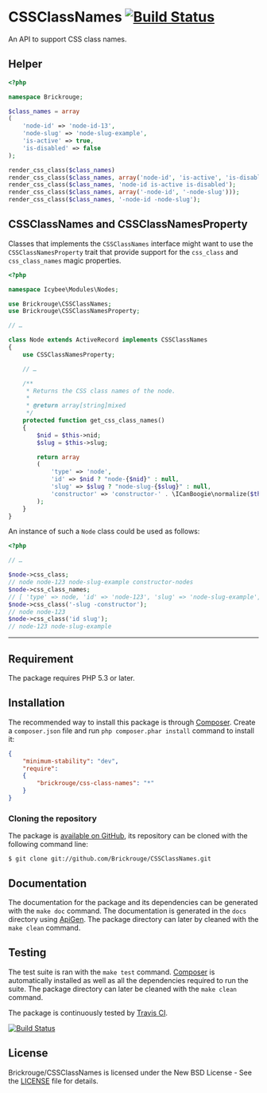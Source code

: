 # CSSClassNames [![Build Status](https://travis-ci.org/Brickrouge/CSSClassNames.png?branch=master)](https://travis-ci.org/Brickrouge/CSSClassNames)

An API to support CSS class names.





## Helper

```php
<?php

namespace Brickrouge;

$class_names = array
(
	'node-id' => 'node-id-13',
	'node-slug' => 'node-slug-example',
	'is-active' => true,
	'is-disabled' => false
);

render_css_class($class_names)                                                // "node-id-13 node-slug-example is-active"
render_css_class($class_names, array('node-id', 'is-active', 'is-disabled')); // "node-id-13 is-active"
render_css_class($class_names, 'node-id is-active is-disabled');              // "node-id-13 is-active"
render_css_class($class_names, array('-node-id', '-node-slug')));             // "is-active"
render_css_class($class_names, '-node-id -node-slug');                        // "is-active"
```





## CSSClassNames and CSSClassNamesProperty

Classes that implements the `CSSClassNames` interface might want to use the `CSSClassNamesProperty`
trait that provide support for the `css_class` and `css_class_names` magic properties.

```php
<?php

namespace Icybee\Modules\Nodes;

use Brickrouge\CSSClassNames;
use Brickrouge\CSSClassNamesProperty;

// …

class Node extends ActiveRecord implements CSSClassNames
{
	use CSSClassNamesProperty;

	// …

	/**
	 * Returns the CSS class names of the node.
	 *
	 * @return array[string]mixed
	 */
	protected function get_css_class_names()
	{
		$nid = $this->nid;
		$slug = $this->slug;

		return array
		(
			'type' => 'node',
			'id' => $nid ? "node-{$nid}" : null,
			'slug' => $slug ? "node-slug-{$slug}" : null,
			'constructor' => 'constructor-' . \ICanBoogie\normalize($this->constructor)
		);
	}
}
```

An instance of such a `Node` class could be used as follows:

```php
<?php

// …

$node->css_class;
// node node-123 node-slug-example constructor-nodes
$node->css_class_names;
// [ 'type' => node, 'id' => 'node-123', 'slug' => 'node-slug-example', 'constructor' => 'constructor-nodes' ]
$node->css_class('-slug -constructor');
// node node-123
$node->css_class('id slug');
// node-123 node-slug-example
```




-----




## Requirement

The package requires PHP 5.3 or later.





## Installation

The recommended way to install this package is through [Composer](http://getcomposer.org/).
Create a `composer.json` file and run `php composer.phar install` command to install it:

```json
{
	"minimum-stability": "dev",
	"require":
	{
		"brickrouge/css-class-names": "*"
	}
}
```





### Cloning the repository

The package is [available on GitHub](https://github.com/Brickrouge/CSSClassNames), its repository can be
cloned with the following command line:

	$ git clone git://github.com/Brickrouge/CSSClassNames.git





## Documentation

The documentation for the package and its dependencies can be generated with the `make doc`
command. The documentation is generated in the `docs` directory using [ApiGen](http://apigen.org/).
The package directory can later by cleaned with the `make clean` command.





## Testing

The test suite is ran with the `make test` command. [Composer](http://getcomposer.org/) is
automatically installed as well as all the dependencies required to run the suite. The package
directory can later be cleaned with the `make clean` command.

The package is continuously tested by [Travis CI](http://about.travis-ci.org/).

[![Build Status](https://travis-ci.org/Brickrouge/CSSClassNames.png?branch=master)](https://travis-ci.org/Brickrouge/CSSClassNames)





## License

Brickrouge/CSSClassNames is licensed under the New BSD License - See the [LICENSE](https://raw.github.com/Brickrouge/CSSClassNames/master/LICENSE) file for details.